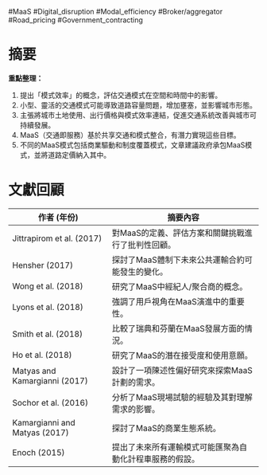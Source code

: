 #MaaS #Digital_disruption #Modal_efficiency #Broker/aggregator #Road_pricing #Government_contracting

# 摘要

**重點整理：**
1. 提出「模式效率」的概念，評估交通模式在空間和時間中的影響。
2. 小型、靈活的交通模式可能導致道路容量問題，增加壅塞，並影響城市形態。
3. 主張將城市土地使用、出行價格與模式效率連結，促進交通系統改善與城市可持續發展。
4. MaaS（交通即服務）基於共享交通和模式整合，有潛力實現這些目標。
5. 不同的MaaS模式包括商業驅動和制度覆蓋模式，文章建議政府承包MaaS模式，並將道路定價納入其中。

# 文獻回顧

|作者 (年份)|摘要內容|
|---|---|
|Jittrapirom et al. (2017)|對MaaS的定義、評估方案和關鍵挑戰進行了批判性回顧。|
|Hensher (2017)|探討了MaaS體制下未來公共運輸合約可能發生的變化。|
|Wong et al. (2018)|研究了MaaS中經紀人/聚合商的概念。|
|Lyons et al. (2018)|強調了用戶視角在MaaS演進中的重要性。|
|Smith et al. (2018)|比較了瑞典和芬蘭在MaaS發展方面的情況。|
|Ho et al. (2018)|研究了MaaS的潛在接受度和使用意願。|
|Matyas and Kamargianni (2017)|設計了一項陳述性偏好研究來探索MaaS計劃的需求。|
|Sochor et al. (2016)|分析了MaaS現場試驗的經驗及其對理解需求的影響。|
|Kamargianni and Matyas (2017)|探討了MaaS的商業生態系統。|
|Enoch (2015)|提出了未來所有運輸模式可能匯聚為自動化計程車服務的假設。|


